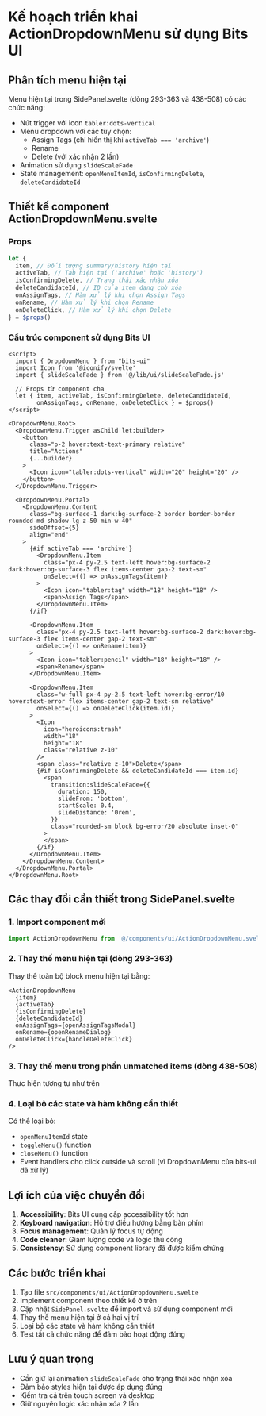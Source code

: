 # Kế hoạch triển khai ActionDropdownMenu sử dụng Bits UI

## Phân tích menu hiện tại

Menu hiện tại trong SidePanel.svelte (dòng 293-363 và 438-508) có các chức năng:

- Nút trigger với icon `tabler:dots-vertical`
- Menu dropdown với các tùy chọn:
  - Assign Tags (chỉ hiển thị khi `activeTab === 'archive'`)
  - Rename
  - Delete (với xác nhận 2 lần)
- Animation sử dụng `slideScaleFade`
- State management: `openMenuItemId`, `isConfirmingDelete`, `deleteCandidateId`

## Thiết kế component ActionDropdownMenu.svelte

### Props

```javascript
let {
  item, // Đối tượng summary/history hiện tại
  activeTab, // Tab hiện tại ('archive' hoặc 'history')
  isConfirmingDelete, // Trạng thái xác nhận xóa
  deleteCandidateId, // ID của item đang chờ xóa
  onAssignTags, // Hàm xử lý khi chọn Assign Tags
  onRename, // Hàm xử lý khi chọn Rename
  onDeleteClick, // Hàm xử lý khi chọn Delete
} = $props()
```

### Cấu trúc component sử dụng Bits UI

```svelte
<script>
  import { DropdownMenu } from "bits-ui"
  import Icon from '@iconify/svelte'
  import { slideScaleFade } from '@/lib/ui/slideScaleFade.js'

  // Props từ component cha
  let { item, activeTab, isConfirmingDelete, deleteCandidateId,
        onAssignTags, onRename, onDeleteClick } = $props()
</script>

<DropdownMenu.Root>
  <DropdownMenu.Trigger asChild let:builder>
    <button
      class="p-2 hover:text-text-primary relative"
      title="Actions"
      {...builder}
    >
      <Icon icon="tabler:dots-vertical" width="20" height="20" />
    </button>
  </DropdownMenu.Trigger>

  <DropdownMenu.Portal>
    <DropdownMenu.Content
      class="bg-surface-1 dark:bg-surface-2 border border-border rounded-md shadow-lg z-50 min-w-40"
      sideOffset={5}
      align="end"
    >
      {#if activeTab === 'archive'}
        <DropdownMenu.Item
          class="px-4 py-2.5 text-left hover:bg-surface-2 dark:hover:bg-surface-3 flex items-center gap-2 text-sm"
          onSelect={() => onAssignTags(item)}
        >
          <Icon icon="tabler:tag" width="18" height="18" />
          <span>Assign Tags</span>
        </DropdownMenu.Item>
      {/if}

      <DropdownMenu.Item
        class="px-4 py-2.5 text-left hover:bg-surface-2 dark:hover:bg-surface-3 flex items-center gap-2 text-sm"
        onSelect={() => onRename(item)}
      >
        <Icon icon="tabler:pencil" width="18" height="18" />
        <span>Rename</span>
      </DropdownMenu.Item>

      <DropdownMenu.Item
        class="w-full px-4 py-2.5 text-left hover:bg-error/10 hover:text-error flex items-center gap-2 text-sm relative"
        onSelect={() => onDeleteClick(item.id)}
      >
        <Icon
          icon="heroicons:trash"
          width="18"
          height="18"
          class="relative z-10"
        />
        <span class="relative z-10">Delete</span>
        {#if isConfirmingDelete && deleteCandidateId === item.id}
          <span
            transition:slideScaleFade={{
              duration: 150,
              slideFrom: 'bottom',
              startScale: 0.4,
              slideDistance: '0rem',
            }}
            class="rounded-sm block bg-error/20 absolute inset-0"
          >
          </span>
        {/if}
      </DropdownMenu.Item>
    </DropdownMenu.Content>
  </DropdownMenu.Portal>
</DropdownMenu.Root>
```

## Các thay đổi cần thiết trong SidePanel.svelte

### 1. Import component mới

```javascript
import ActionDropdownMenu from '@/components/ui/ActionDropdownMenu.svelte'
```

### 2. Thay thế menu hiện tại (dòng 293-363)

Thay thế toàn bộ block menu hiện tại bằng:

```svelte
<ActionDropdownMenu
  {item}
  {activeTab}
  {isConfirmingDelete}
  {deleteCandidateId}
  onAssignTags={openAssignTagsModal}
  onRename={openRenameDialog}
  onDeleteClick={handleDeleteClick}
/>
```

### 3. Thay thế menu trong phần unmatched items (dòng 438-508)

Thực hiện tương tự như trên

### 4. Loại bỏ các state và hàm không cần thiết

Có thể loại bỏ:

- `openMenuItemId` state
- `toggleMenu()` function
- `closeMenu()` function
- Event handlers cho click outside và scroll (vì DropdownMenu của bits-ui đã xử lý)

## Lợi ích của việc chuyển đổi

1. **Accessibility**: Bits UI cung cấp accessibility tốt hơn
2. **Keyboard navigation**: Hỗ trợ điều hướng bằng bàn phím
3. **Focus management**: Quản lý focus tự động
4. **Code cleaner**: Giảm lượng code và logic thủ công
5. **Consistency**: Sử dụng component library đã được kiểm chứng

## Các bước triển khai

1. Tạo file `src/components/ui/ActionDropdownMenu.svelte`
2. Implement component theo thiết kế ở trên
3. Cập nhật `SidePanel.svelte` để import và sử dụng component mới
4. Thay thế menu hiện tại ở cả hai vị trí
5. Loại bỏ các state và hàm không cần thiết
6. Test tất cả chức năng để đảm bảo hoạt động đúng

## Lưu ý quan trọng

- Cần giữ lại animation `slideScaleFade` cho trạng thái xác nhận xóa
- Đảm bảo styles hiện tại được áp dụng đúng
- Kiểm tra cả trên touch screen và desktop
- Giữ nguyên logic xác nhận xóa 2 lần

